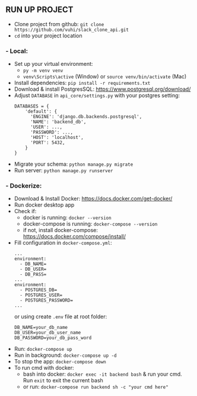 ## RUN UP PROJECT
+ Clone project from github: `git clone https://github.com/vuhi/slack_clone_api.git`
+ `cd` into your project location
### - Local:
+ Set up your virtual environment:  
    + `py -m venv venv`
    + `venv\Scripts\active` (Window) or `source venv/bin/activate` (Mac)
+ Install dependencies: `pip install -r requirements.txt`
+ Download & install PostgresSQL: https://www.postgresql.org/download/
+ Adjust `DATABASE` in `api_core/settings.py` with your postgres setting:
  ```
  DATABASES = {
      'default': {
        'ENGINE': 'django.db.backends.postgresql',
        'NAME': 'backend_db',
        'USER': ...,
        'PASSWORD': ...,
        'HOST': 'localhost',
        'PORT': 5432,
      }
  }
  ```
+ Migrate your schema: `python manage.py migrate`
+ Run server: `python manage.py runserver`

### - Dockerize:
+ Download & Install Docker: https://docs.docker.com/get-docker/
+ Run docker desktop app
+ Check if:
  + docker is running: `docker --version` 
  + docker-compose is running: `docker-compose --version`
  + if not, install docker-compose: https://docs.docker.com/compose/install/
+ Fill configuration in `docker-compose.yml`:
  ```
  ...
  environment:
    - DB_NAME=
    - DB_USER=
    - DB_PASS=
  ...
  environment:
    - POSTGRES_DB=
    - POSTGRES_USER=
    - POSTGRES_PASSWORD=
  ...
  ```
  or using create `.env` file at root folder: 
  ```
  DB_NAME=your_db_name
  DB_USER=your_db_user_name
  DB_PASSWORD=your_db_pass_word
  ```
+ Run: `docker-compose up`
+ Run in background: `docker-compose up -d`
+ To stop the app: `docker-compose down`
+ To run cmd with docker: 
  + bash into docker: `docker exec -it backend bash` & run your cmd. Run `exit` to exit the current bash
  + or run: `docker-compose run backend sh -c "your cmd here"`
